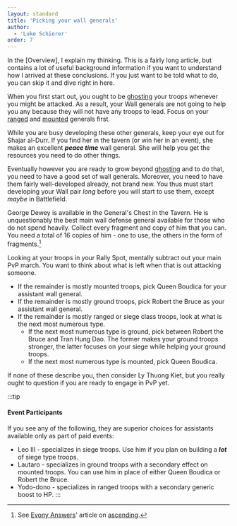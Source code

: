 ```yaml
---
layout: standard
title: 'Picking your wall generals'
author:
  - 'Luke Schierer'
order: 7
---
```


<aside class="note">
In the [Overview], I explain my thinking. This is a fairly long article, but
contains a lot of useful background information if you want to understand how
I arrived at these conclusions. If you just want to be told what to do, you
can skip it and dive right in here.

[Overview]: ../overview/

</aside>

When you first start out, you ought to be [ghosting] your troops whenever you
might be attacked. As a result, your Wall generals are not going to help you
any because they will not have any troops to lead. Focus on your [ranged] and
[mounted] generals first.

While you are busy developing these other generals, keep your eye out for
Shajar al-Durr. If you find her in the tavern (or win her in an event), she
makes an excellent _**peace time**_ wall general. She will help you get the
resources you need to do other things.

Eventually however you are ready to grow beyond [ghosting] and to do that,
you need to have a good set of wall generals. Moreover, you need to have them
fairly well-developed already, not brand new. You thus must start developing your Wall pair _long_ before you will start to use them, except _maybe_ in Battlefield.

George Dewey is available in the General's Chest in the Tavern. He is
unquestionably the best main wall defense general available for those who do
not spend heavily. Collect every fragment and copy of him that you can. You
need a total of 16 copies of him - one to use, the others in the form of
fragments.[^230107-2]

Looking at your troops in your Rally Spot, mentally subtract out your main PvP
march. You want to think about what is left when that is out attacking someone.

- If the remainder is mostly mounted troops, pick Queen Boudica for your
  assistant wall general.
- If the remainder is mostly ground troops, pick Robert the Bruce as your
  assistant wall general.
- If the remainder is mostly ranged or siege class troops, look at what is the
  next most numerous type.
  - If the next most numerous type is ground, pick between Robert the Bruce and
    Tran Hung Dao. The former makes your ground troops stronger, the latter
    focuses on your siege while helping your ground troops.
  - If the next most numerous type is mounted, pick Queen Boudica.

If none of these describe you, then consider Ly Thuong Kiet, but you really
ought to question if you are ready to engage in PvP yet.

:::tip

#### Event Participants

If you see any of the following, they are superior choices for assistants available only as part of paid events:

- Leo III - specializes in siege troops. Use him if you plan on building a
  _**lot**_ of siege type troops.
- Lautaro - specializes in ground troops with a secondary effect on mounted
  troops. You can use him in place of either Queen Boudica or Robert the Bruce.
- Yodo-dono - specializes in ranged troops with a secondary generic boost to HP.
  :::

[^230107-2]: See [Evony Answers]' article on [ascending].

[Evony Answers]: https://www.evonyanswers.com
[ascending]: https://www.evonyanswers.com/post/evony-ascending-enhancement-awakened-upgrades
[ranged]: ../ranged/
[Overview]: ../overview/
[mounted]: ../mounted/
[ghosting]: https://www.evonytkrguide.com/guides/evony-tkr-guide-to-ghosting-troops
